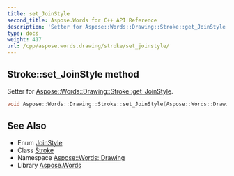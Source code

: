 ```yaml
---
title: set_JoinStyle
second_title: Aspose.Words for C++ API Reference
description: 'Setter for Aspose::Words::Drawing::Stroke::get_JoinStyle.'
type: docs
weight: 417
url: /cpp/aspose.words.drawing/stroke/set_joinstyle/
---
```

## Stroke::set_JoinStyle method


Setter for [Aspose::Words::Drawing::Stroke::get_JoinStyle](../get_joinstyle/).

```cpp
void Aspose::Words::Drawing::Stroke::set_JoinStyle(Aspose::Words::Drawing::JoinStyle value)
```

## See Also

* Enum [JoinStyle](../../joinstyle/)
* Class [Stroke](../)
* Namespace [Aspose::Words::Drawing](../../)
* Library [Aspose.Words](../../../)
